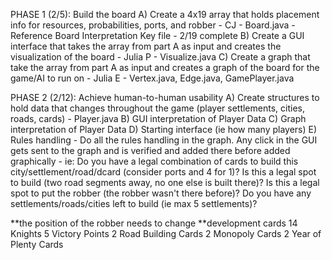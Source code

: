PHASE 1 (2/5): Build the board
	A) Create a 4x19 array that holds placement info for resources, probabilities, ports, and robber
		- CJ
		- Board.java
		- Reference Board Interpretation Key file
		- 2/19 complete
	B) Create a GUI interface that takes the array from part A as input and creates the visualization of the board
		- Julia P
		- Visualize.java
	C) Create a graph that take the array from part A as input and creates a graph of the board for the game/AI to run on
		- Julia E
		- Vertex.java, Edge.java, GamePlayer.java

PHASE 2 (2/12): Achieve human-to-human usability
	A) Create structures to hold data that changes throughout the game (player settlements, cities, roads, cards)
		- Player.java
	B) GUI interpretation of Player Data
	C) Graph interpretation of Player Data
	D) Starting interface (ie how many players)
	E) Rules handling
		- Do all the rules handling in the graph. Any click in the GUI gets sent to the graph and is verified and added there 	before added graphically
		- ie: 	Do you have a legal combination of cards to build this city/settlement/road/dcard (consider ports and 4 for 1)?
				Is this a legal spot to build (two road segments away, no one else is built there)?
				Is this a legal spot to put the robber (the robber wasn't there before)?
				Do you have any settlements/roads/cities left to build (ie max 5 settlements)?



**the position of the robber needs to change
**development cards
14 Knights 
5 Victory Points
2 Road Building Cards
2 Monopoly Cards
2 Year of Plenty Cards